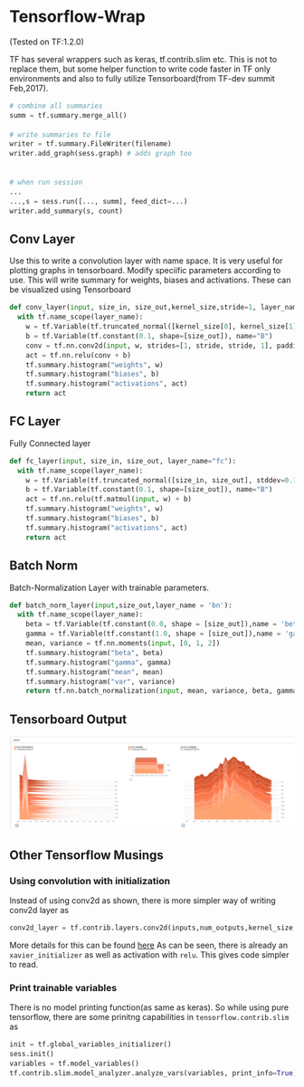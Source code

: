 # Tensorflow-Wrap
(Tested on TF:1.2.0)

TF has several wrappers such as keras, tf.contrib.slim etc. This is not to replace them, but some helper function to write code faster in TF only environments and also to fully utilize Tensorboard(from TF-dev summit Feb,2017).  

```python
# combine all summaries 
summ = tf.summary.merge_all()

# write summaries to file
writer = tf.summary.FileWriter(filename)
writer.add_graph(sess.graph) # adds graph too


# when run session 
...
...,s = sess.run([..., summ], feed_dict=...)
writer.add_summary(s, count)
```


## Conv Layer 
Use this to write a convolution layer with name space. It is very useful for plotting graphs in tensorboard. 
Modify speciific parameters according to use. This will write summary for weights, biases and activations. These can be visualized using Tensorboard

```python
def conv_layer(input, size_in, size_out,kernel_size,stride=1, layer_name="conv"):
  with tf.name_scope(layer_name):
    w = tf.Variable(tf.truncated_normal([kernel_size[0], kernel_size[1], size_in, size_out], stddev=0.1), name="W")
    b = tf.Variable(tf.constant(0.1, shape=[size_out]), name="B")
    conv = tf.nn.conv2d(input, w, strides=[1, stride, stride, 1], padding="SAME")
    act = tf.nn.relu(conv + b)
    tf.summary.histogram("weights", w)
    tf.summary.histogram("biases", b)
    tf.summary.histogram("activations", act)
    return act
```

## FC Layer 
Fully Connected layer 

```python
def fc_layer(input, size_in, size_out, layer_name="fc"):
  with tf.name_scope(layer_name):
    w = tf.Variable(tf.truncated_normal([size_in, size_out], stddev=0.1), name="W")
    b = tf.Variable(tf.constant(0.1, shape=[size_out]), name="B")
    act = tf.nn.relu(tf.matmul(input, w) + b)
    tf.summary.histogram("weights", w)
    tf.summary.histogram("biases", b)
    tf.summary.histogram("activations", act)
    return act
```

## Batch Norm 
Batch-Normalization Layer with trainable parameters.

```python 
def batch_norm_layer(input,size_out,layer_name = 'bn'):
  with tf.name_scope(layer_name):
    beta = tf.Variable(tf.constant(0.0, shape = [size_out]),name = 'beta', trainable = True)
    gamma = tf.Variable(tf.constant(1.0, shape = [size_out]),name = 'gamma', trainable = True)
    mean, variance = tf.nn.moments(input, [0, 1, 2])
    tf.summary.histogram("beta", beta)
    tf.summary.histogram("gamma", gamma)
    tf.summary.histogram("mean", mean)
    tf.summary.histogram("var", variance)
    return tf.nn.batch_normalization(input, mean, variance, beta, gamma, variance_epsilon=0.0001, name = 'op')
```

## Tensorboard Output
![tensorboard visualization](img1.png)

## Other Tensorflow Musings 

### Using convolution with initialization 
Instead of using conv2d as shown, there is more simpler way of writing conv2d layer as 
```python
conv2d_layer = tf.contrib.layers.conv2d(inputs,num_outputs,kernel_size, scope)
```
More details for this can be found [here](https://www.tensorflow.org/api_docs/python/tf/contrib/layers/conv2d)
As can be seen, there is already an `xavier_initializer` as well as activation with `relu`. This gives code simpler to read. 

### Print trainable variables 
There is no model printing function(as same as keras). So while using pure tensorflow, there are some prinitng capabilities in `tensorflow.contrib.slim`  as 
```python
init = tf.global_variables_initializer()
sess.init()
variables = tf.model_variables()
tf.contrib.slim.model_analyzer.analyze_vars(variables, print_info=True)
```


